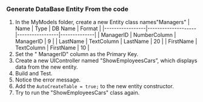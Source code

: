 ﻿### Generate DataBase Entity From the code

1.	In the MyModels folder, create a new Entity class names"Managers" 
|    Name         |    Type            |    DB Name      |    Format    |
|-----------------|--------------------|-----------------|--------------|
|    ManagerID    |    NumberColumn    |    ManagerID    |    9         |
|    LastName     |    TextColumn      |    LastName     |    20        |
|    FirstName    |    TextColumn      |    FirstName    |    10        |
2.	Set the " ManagerID" column as the Primary Key.
3.	Create a new UIController named "ShowEmployeesCars”, which displays data from the new entity.
4.	Build and Test.
5.	Notice the error message.
6.	Add the `AutoCreateTable = true;` to the new entity constructor.
7.	Try to run the "ShowEmployeesCars" class again.